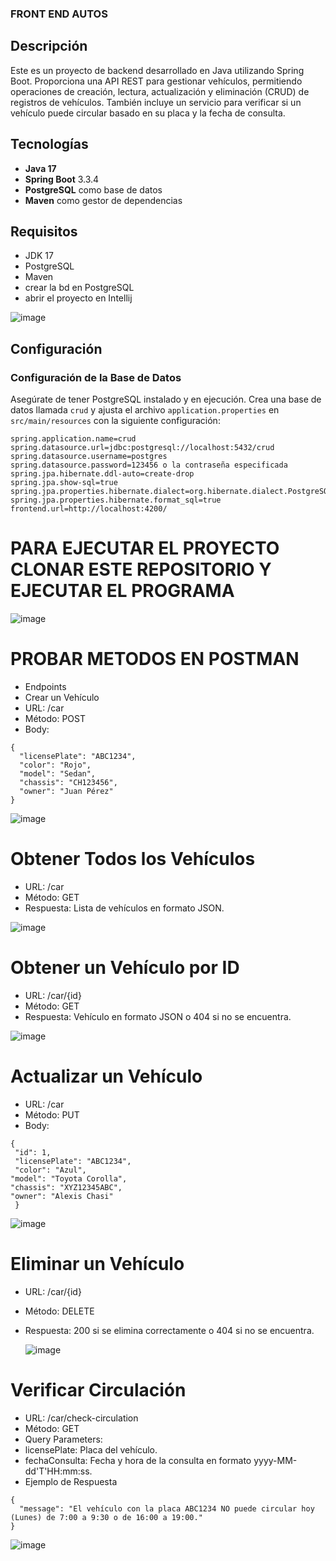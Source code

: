 ### FRONT END AUTOS

## Descripción

Este es un proyecto de backend desarrollado en Java utilizando Spring Boot. Proporciona una API REST para gestionar vehículos, permitiendo operaciones de creación, lectura, actualización y eliminación (CRUD) de registros de vehículos. También incluye un servicio para verificar si un vehículo puede circular basado en su placa y la fecha de consulta.

## Tecnologías

- **Java 17**
- **Spring Boot** 3.3.4
- **PostgreSQL** como base de datos
- **Maven** como gestor de dependencias

## Requisitos

- JDK 17 
- PostgreSQL
- Maven
- crear la bd en PostgreSQL
- abrir el proyecto en Intellij

![image](https://github.com/user-attachments/assets/5d650514-5039-4b61-b821-10f29ed538f4)


## Configuración

### Configuración de la Base de Datos

Asegúrate de tener PostgreSQL instalado y en ejecución. Crea una base de datos llamada `crud` y ajusta el archivo `application.properties` en `src/main/resources` con la siguiente configuración:

```properties
spring.application.name=crud
spring.datasource.url=jdbc:postgresql://localhost:5432/crud
spring.datasource.username=postgres
spring.datasource.password=123456 o la contraseña especificada
spring.jpa.hibernate.ddl-auto=create-drop
spring.jpa.show-sql=true
spring.jpa.properties.hibernate.dialect=org.hibernate.dialect.PostgreSQLDialect
spring.jpa.properties.hibernate.format_sql=true
frontend.url=http://localhost:4200/
```
# PARA EJECUTAR EL PROYECTO CLONAR ESTE REPOSITORIO Y EJECUTAR EL PROGRAMA

![image](https://github.com/user-attachments/assets/f98da765-5c59-4017-8195-fc3ec5617bd7)


# PROBAR METODOS EN POSTMAN
- Endpoints
- Crear un Vehículo
- URL: /car
- Método: POST
- Body:
```
{
  "licensePlate": "ABC1234",
  "color": "Rojo",
  "model": "Sedan",
  "chassis": "CH123456",
  "owner": "Juan Pérez"
}
```

![image](https://github.com/user-attachments/assets/8c108ec6-f13f-4578-bf43-b716fdf1636b)

# Obtener Todos los Vehículos
- URL: /car
- Método: GET
- Respuesta: Lista de vehículos en formato JSON.
  
![image](https://github.com/user-attachments/assets/4ac5236b-a6e7-4b0c-9aad-f0df4a2aaffd)

# Obtener un Vehículo por ID
- URL: /car/{id}
- Método: GET
- Respuesta: Vehículo en formato JSON o 404 si no se encuentra.
  
![image](https://github.com/user-attachments/assets/fbee5648-9fe8-4482-a700-a39724fa9719)

# Actualizar un Vehículo
- URL: /car
- Método: PUT
- Body:
```
{
 "id": 1,
 "licensePlate": "ABC1234",
 "color": "Azul",
"model": "Toyota Corolla",
"chassis": "XYZ12345ABC",
"owner": "Alexis Chasi"
 }
```
![image](https://github.com/user-attachments/assets/b637ff49-0860-4a84-acbf-d7c58536e4ee)


# Eliminar un Vehículo
- URL: /car/{id}
- Método: DELETE
- Respuesta: 200 si se elimina correctamente o 404 si no se encuentra.

  ![image](https://github.com/user-attachments/assets/12d28d56-e0a2-4468-8575-969f50237bd5)

# Verificar Circulación
- URL: /car/check-circulation
- Método: GET
- Query Parameters:
- licensePlate: Placa del vehículo.
- fechaConsulta: Fecha y hora de la consulta en formato yyyy-MM-dd'T'HH:mm:ss.
- Ejemplo de Respuesta
```
{
  "message": "El vehículo con la placa ABC1234 NO puede circular hoy (Lunes) de 7:00 a 9:30 o de 16:00 a 19:00."
}
```
![image](https://github.com/user-attachments/assets/be30a50e-d561-4a80-b446-e33ffb642d28)
